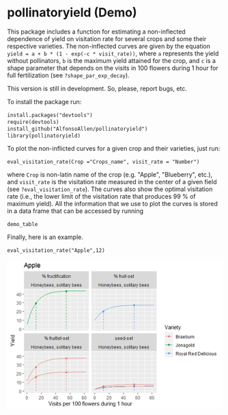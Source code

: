 # pollinatoryield (Demo)
This package includes a function for estimating a non-inflected dependence of yield on visitation rate for several crops and some their respective varieties. The non-inflected curves are given by the equation `yield = a + b * (1 - exp(-c * visit_rate))`, where `a` represents the yield without pollinators, `b` is the maximum yield attained for the crop, and `c` is a shape parameter that depends on the visits in 100 flowers during 1 hour for full fertilization (see `?shape_par_exp_decay`).

This version is still in development. So, please, report bugs, etc.

To install the package run:

```{r}
install.packages("devtools")
require(devtools)
install_github("AlfonsoAllen/pollinatoryield")
library(pollinatoryield)
```

To plot the non-inflicted curves for a given crop and their varieties, just run:

```{r}
eval_visitation_rate(Crop ="Crops_name", visit_rate = "Number")
```
where `Crop` is non-latin name of the crop (e.g. "Apple", "Blueberry", etc.), and `visit_rate` is the visitation rate measured in the center of a given field (see `?eval_visitation_rate`). The curves also show the optimal visitation rate (i.e., the lower limit of the visitation rate that produces 99 % of maximum yield). All the information that we use to plot the curves is stored in a data frame that can be accessed by running

```{r}
demo_table
```

Finally, here is an example.
```{r}
eval_visitation_rate("Apple",12)
```
![](Example/Apple_example.jpeg)
